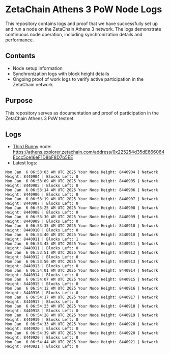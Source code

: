 # ZetaChain Athens 3 PoW Node Logs
This repository contains logs and proof that we have successfully set up and run a node on the ZetaChain Athens 3 network. The logs demonstrate continuous node operation, including synchronization details and performance.

## Contents
- Node setup information
- Synchronization logs with block height details
- Ongoing proof of work logs to verify active participation in the ZetaChain network

## Purpose
This repository serves as documentation and proof of participation in the ZetaChain Athens 3 PoW testnet.

## Logs

- [Third Bunny](https://thirdbunny.xyz/) node: https://athens.explorer.zetachain.com/address/0x225254d35dE666064Eccc5ce16eF1D8bF8D7b5EE
- Latest logs:
```
Mon Jan  6 06:53:03 AM UTC 2025 Your Node Height: 8440904 | Network Height: 8440904 | Blocks Left: 0
Mon Jan  6 06:53:09 AM UTC 2025 Your Node Height: 8440905 | Network Height: 8440905 | Blocks Left: 0
Mon Jan  6 06:53:14 AM UTC 2025 Your Node Height: 8440906 | Network Height: 8440906 | Blocks Left: 0
Mon Jan  6 06:53:19 AM UTC 2025 Your Node Height: 8440907 | Network Height: 8440907 | Blocks Left: 0
Mon Jan  6 06:53:25 AM UTC 2025 Your Node Height: 8440908 | Network Height: 8440908 | Blocks Left: 0
Mon Jan  6 06:53:30 AM UTC 2025 Your Node Height: 8440909 | Network Height: 8440909 | Blocks Left: 0
Mon Jan  6 06:53:35 AM UTC 2025 Your Node Height: 8440910 | Network Height: 8440910 | Blocks Left: 0
Mon Jan  6 06:53:40 AM UTC 2025 Your Node Height: 8440910 | Network Height: 8440911 | Blocks Left: 1
Mon Jan  6 06:53:45 AM UTC 2025 Your Node Height: 8440911 | Network Height: 8440911 | Blocks Left: 0
Mon Jan  6 06:53:51 AM UTC 2025 Your Node Height: 8440912 | Network Height: 8440912 | Blocks Left: 0
Mon Jan  6 06:53:56 AM UTC 2025 Your Node Height: 8440913 | Network Height: 8440913 | Blocks Left: 0
Mon Jan  6 06:54:01 AM UTC 2025 Your Node Height: 8440914 | Network Height: 8440914 | Blocks Left: 0
Mon Jan  6 06:54:07 AM UTC 2025 Your Node Height: 8440915 | Network Height: 8440915 | Blocks Left: 0
Mon Jan  6 06:54:12 AM UTC 2025 Your Node Height: 8440916 | Network Height: 8440916 | Blocks Left: 0
Mon Jan  6 06:54:17 AM UTC 2025 Your Node Height: 8440917 | Network Height: 8440917 | Blocks Left: 0
Mon Jan  6 06:54:23 AM UTC 2025 Your Node Height: 8440918 | Network Height: 8440918 | Blocks Left: 0
Mon Jan  6 06:54:28 AM UTC 2025 Your Node Height: 8440919 | Network Height: 8440919 | Blocks Left: 0
Mon Jan  6 06:54:33 AM UTC 2025 Your Node Height: 8440920 | Network Height: 8440920 | Blocks Left: 0
Mon Jan  6 06:54:39 AM UTC 2025 Your Node Height: 8440920 | Network Height: 8440920 | Blocks Left: 0
Mon Jan  6 06:54:44 AM UTC 2025 Your Node Height: 8440921 | Network Height: 8440921 | Blocks Left: 0
```

